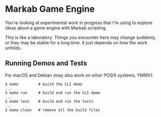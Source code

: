 <!-- Copyright (c) 2023 Sam Blenny -->
<!-- SPDX-License-Identifier: MIT -->

# Markab Game Engine

You're looking at experimental work in progress that I'm using to explore ideas
about a game engine with Markab scripting.

This is like a laboratory. Things you encounter here may change suddenly, or
they may be stable for a long time. It just depends on how the work unfolds.


## Running Demos and Tests

For macOS and Debian (may also work on other POSIX systems, YMMV):

```
$ make         # build the CLI demo
...
$ make run     # build and run the CLI demo
...
$ make test    # build and run the tests
...
$ make clean   # remove all the build files
```
